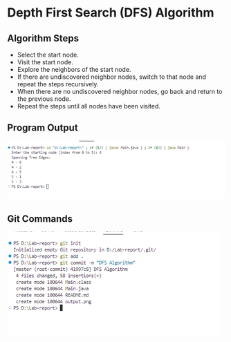 # Depth First Search (DFS) Algorithm

## Algorithm Steps
* Select the start node.
* Visit the start node.
* Explore the neighbors of the start node.
* If there are undiscovered neighbor nodes, switch to that node and repeat the steps recursively.
* When there are no undiscovered neighbor nodes, go back and return to the previous node.
* Repeat the steps until all nodes have been visited.

## Program Output
![Program Output](/image/output.png)

## Git Commands

![Program Output](/image/GIT-Comannd.png)
